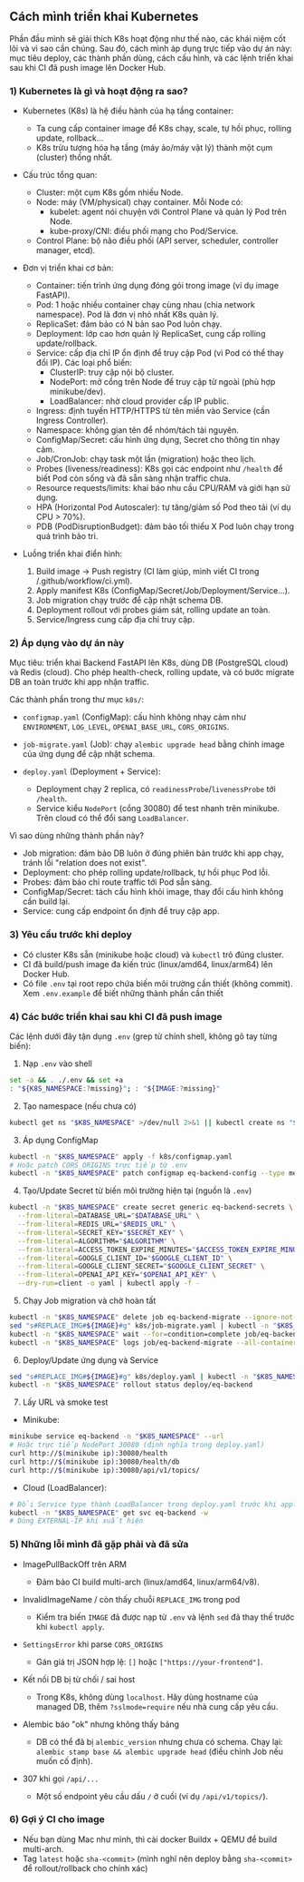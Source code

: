 ## Cách mình triển khai Kubernetes 

Phần đầu mình sẽ giải thích K8s hoạt động như thế nào, các khái niệm cốt lõi và vì sao cần chúng. Sau đó, cách mình áp dụng trực tiếp vào dự án này: mục tiêu deploy, các thành phần dùng, cách cấu hình, và các lệnh triển khai sau khi CI đã push image lên Docker Hub.

### 1) Kubernetes là gì và hoạt động ra sao?

- Kubernetes (K8s) là hệ điều hành của hạ tầng container:
  - Ta cung cấp container image để K8s chạy, scale, tự hồi phục, rolling update, rollback…
  - K8s trừu tượng hóa hạ tầng (máy ảo/máy vật lý) thành một cụm (cluster) thống nhất.

- Cấu trúc tổng quan:
  - Cluster: một cụm K8s gồm nhiều Node.
  - Node: máy (VM/physical) chạy container. Mỗi Node có:
    - kubelet: agent nói chuyện với Control Plane và quản lý Pod trên Node.
    - kube-proxy/CNI: điều phối mạng cho Pod/Service.
  - Control Plane: bộ não điều phối (API server, scheduler, controller manager, etcd).

- Đơn vị triển khai cơ bản:
  - Container: tiến trình ứng dụng đóng gói trong image (ví dụ image FastAPI).
  - Pod: 1 hoặc nhiều container chạy cùng nhau (chia network namespace). Pod là đơn vị nhỏ nhất K8s quản lý.
  - ReplicaSet: đảm bảo có N bản sao Pod luôn chạy.
  - Deployment: lớp cao hơn quản lý ReplicaSet, cung cấp rolling update/rollback.
  - Service: cấp địa chỉ IP ổn định để truy cập Pod (vì Pod có thể thay đổi IP). Các loại phổ biến:
    - ClusterIP: truy cập nội bộ cluster.
    - NodePort: mở cổng trên Node để truy cập từ ngoài (phù hợp minikube/dev).
    - LoadBalancer: nhờ cloud provider cấp IP public.
  - Ingress: định tuyến HTTP/HTTPS từ tên miền vào Service (cần Ingress Controller).
  - Namespace: không gian tên để nhóm/tách tài nguyên.
  - ConfigMap/Secret: cấu hình ứng dụng, Secret cho thông tin nhạy cảm.
  - Job/CronJob: chạy task một lần (migration) hoặc theo lịch.
  - Probes (liveness/readiness): K8s gọi các endpoint như `/health` để biết Pod còn sống và đã sẵn sàng nhận traffic chưa.
  - Resource requests/limits: khai báo nhu cầu CPU/RAM và giới hạn sử dụng.
  - HPA (Horizontal Pod Autoscaler): tự tăng/giảm số Pod theo tải (ví dụ CPU > 70%).
  - PDB (PodDisruptionBudget): đảm bảo tối thiểu X Pod luôn chạy trong quá trình bảo trì.

- Luồng triển khai điển hình:
  1. Build image → Push registry (CI làm giúp, mình viết CI trong /.github/workflow/ci.yml).
  2. Apply manifest K8s (ConfigMap/Secret/Job/Deployment/Service…).
  3. Job migration chạy trước để cập nhật schema DB.
  4. Deployment rollout với probes giám sát, rolling update an toàn.
  5. Service/Ingress cung cấp địa chỉ truy cập.

### 2) Áp dụng vào dự án này

Mục tiêu: triển khai Backend FastAPI lên K8s, dùng DB (PostgreSQL cloud) và Redis (cloud). Cho phép health-check, rolling update, và có bước migrate DB an toàn trước khi app nhận traffic.

Các thành phần trong thư mục `k8s/`:
- `configmap.yaml` (ConfigMap): cấu hình không nhạy cảm như `ENVIRONMENT`, `LOG_LEVEL`, `OPENAI_BASE_URL`, `CORS_ORIGINS`.

- `job-migrate.yaml` (Job): chạy `alembic upgrade head` bằng chính image của ứng dụng để cập nhật schema.
- `deploy.yaml` (Deployment + Service):
  - Deployment chạy 2 replica, có `readinessProbe`/`livenessProbe` tới `/health`.
  - Service kiểu `NodePort` (cổng 30080) để test nhanh trên minikube. Trên cloud có thể đổi sang `LoadBalancer`.

Vì sao dùng những thành phần này?
- Job migration: đảm bảo DB luôn ở đúng phiên bản trước khi app chạy, tránh lỗi "relation does not exist".
- Deployment: cho phép rolling update/rollback, tự hồi phục Pod lỗi.
- Probes: đảm bảo chỉ route traffic tới Pod sẵn sàng.
- ConfigMap/Secret: tách cấu hình khỏi image, thay đổi cấu hình không cần build lại.
- Service: cung cấp endpoint ổn định để truy cập app.

### 3) Yêu cầu trước khi deploy

- Có cluster K8s sẵn (minikube hoặc cloud) và `kubectl` trỏ đúng cluster.
- CI đã build/push image đa kiến trúc (linux/amd64, linux/arm64) lên Docker Hub.
- Có file `.env` tại root repo chứa biến môi trường cần thiết (không commit). Xem `.env.example` để biết những thành phần cần thiết

### 4) Các bước triển khai sau khi CI đã push image

Các lệnh dưới đây tận dụng `.env` (grep từ chính shell, không gõ tay từng biến):

1) Nạp `.env` vào shell
```bash
set -a && . ./.env && set +a
: "${K8S_NAMESPACE:?missing}"; : "${IMAGE:?missing}"
```

2) Tạo namespace (nếu chưa có)
```bash
kubectl get ns "$K8S_NAMESPACE" >/dev/null 2>&1 || kubectl create ns "$K8S_NAMESPACE"
```

3) Áp dụng ConfigMap
```bash
kubectl -n "$K8S_NAMESPACE" apply -f k8s/configmap.yaml
# Hoặc patch CORS_ORIGINS trực tiếp từ .env
kubectl -n "$K8S_NAMESPACE" patch configmap eq-backend-config --type merge -p "{\"data\":{\"CORS_ORIGINS\":\"${CORS_ORIGINS}\"}}"
```

4) Tạo/Update Secret từ biến môi trường hiện tại (nguồn là `.env`)
```bash
kubectl -n "$K8S_NAMESPACE" create secret generic eq-backend-secrets \
  --from-literal=DATABASE_URL="$DATABASE_URL" \
  --from-literal=REDIS_URL="$REDIS_URL" \
  --from-literal=SECRET_KEY="$SECRET_KEY" \
  --from-literal=ALGORITHM="$ALGORITHM" \
  --from-literal=ACCESS_TOKEN_EXPIRE_MINUTES="$ACCESS_TOKEN_EXPIRE_MINUTES" \
  --from-literal=GOOGLE_CLIENT_ID="$GOOGLE_CLIENT_ID" \
  --from-literal=GOOGLE_CLIENT_SECRET="$GOOGLE_CLIENT_SECRET" \
  --from-literal=OPENAI_API_KEY="$OPENAI_API_KEY" \
  --dry-run=client -o yaml | kubectl apply -f -
```

5) Chạy Job migration và chờ hoàn tất
```bash
kubectl -n "$K8S_NAMESPACE" delete job eq-backend-migrate --ignore-not-found --wait=true
sed "s#REPLACE_IMG#${IMAGE}#g" k8s/job-migrate.yaml | kubectl -n "$K8S_NAMESPACE" apply -f -
kubectl -n "$K8S_NAMESPACE" wait --for=condition=complete job/eq-backend-migrate --timeout=300s
kubectl -n "$K8S_NAMESPACE" logs job/eq-backend-migrate --all-containers
```

6) Deploy/Update ứng dụng và Service
```bash
sed "s#REPLACE_IMG#${IMAGE}#g" k8s/deploy.yaml | kubectl -n "$K8S_NAMESPACE" apply -f -
kubectl -n "$K8S_NAMESPACE" rollout status deploy/eq-backend
```

7) Lấy URL và smoke test
- Minikube:
```bash
minikube service eq-backend -n "$K8S_NAMESPACE" --url
# Hoặc trực tiếp NodePort 30080 (định nghĩa trong deploy.yaml)
curl http://$(minikube ip):30080/health
curl http://$(minikube ip):30080/health/db
curl http://$(minikube ip):30080/api/v1/topics/
```
- Cloud (LoadBalancer):
```bash
# Đổi Service type thành LoadBalancer trong deploy.yaml trước khi apply
kubectl -n "$K8S_NAMESPACE" get svc eq-backend -w
# Dùng EXTERNAL-IP khi xuất hiện
```

### 5) Những lỗi mình đã gặp phải và đã sửa

- ImagePullBackOff trên ARM
  - Đảm bảo CI build multi-arch (linux/amd64, linux/arm64/v8).

- InvalidImageName / còn thấy chuỗi `REPLACE_IMG` trong pod
  - Kiểm tra biến `IMAGE` đã được nạp từ `.env` và lệnh `sed` đã thay thế trước khi `kubectl apply`.

- `SettingsError` khi parse `CORS_ORIGINS`
  - Gán giá trị JSON hợp lệ: `[]` hoặc `["https://your-frontend"]`.

- Kết nối DB bị từ chối / sai host
  - Trong K8s, không dùng `localhost`. Hãy dùng hostname của managed DB, thêm `?sslmode=require` nếu nhà cung cấp yêu cầu.

- Alembic báo "ok" nhưng không thấy bảng
  - DB có thể đã bị `alembic_version` nhưng chưa có schema. Chạy lại: `alembic stamp base && alembic upgrade head` (điều chỉnh Job nếu muốn cố định).

- 307 khi gọi `/api/...`
  - Một số endpoint yêu cầu dấu `/` ở cuối (ví dụ `/api/v1/topics/`).

### 6) Gợi ý CI cho image

- Nếu bạn dùng Mac như mình, thì cài docker Buildx + QEMU để build multi-arch.
- Tag `latest` hoặc `sha-<commit>` (mình nghĩ nên deploy bằng `sha-<commit>` để rollout/rollback cho chính xác)



